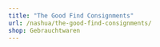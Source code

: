 ```yaml
---
title: "The Good Find Consignments"
url: /nashua/the-good-find-consignments/
shop: Gebrauchtwaren
---
```

